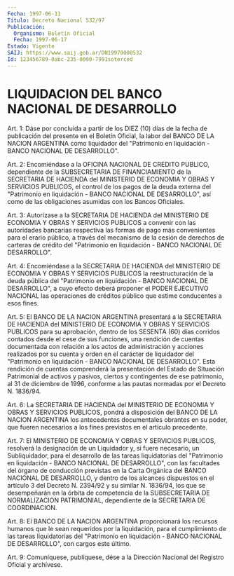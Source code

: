 ```yaml
---
Fecha: 1997-06-11
Título: Decreto Nacional 532/97
Publicación:
  Organismo: Boletín Oficial
  Fecha: 1997-06-17
Estado: Vigente
SAIJ: https://www.saij.gob.ar/DN19970000532
Id: 123456789-0abc-235-0000-7991soterced
---
```

# LIQUIDACION DEL BANCO NACIONAL DE DESARROLLO

<a id="1"></a>
Art. 1: Dáse por concluida a partir de los DIEZ (10) días de la fecha de publicación del presente en el Boletín Oficial, la labor del BANCO DE LA NACION ARGENTINA como liquidador del "Patrimonio en liquidación - BANCO NACIONAL DE DESARROLLO".

<a id="2"></a>
Art. 2: Encomiéndase a la OFICINA NACIONAL DE CREDITO PUBLICO, dependiente de la SUBSECRETARIA DE FINANCIAMIENTO de la SECRETARIA DE HACIENDA del MINISTERIO DE ECONOMIA Y OBRAS Y SERVICIOS PUBLICOS, el control de los pagos de la deuda externa del "Patrimonio en liquidación - BANCO NACIONAL DE DESARROLLO", así como de las obligaciones asumidas con los Bancos Oficiales.

<a id="3"></a>
Art. 3: Autorízase a la SECRETARIA DE HACIENDA del MINISTERIO DE ECONOMIA Y OBRAS Y SERVICIOS PUBLICOS a convenir con las autoridades bancarias respectiva las formas de pago más convenientes para el erario público, a través del mecanismo de la cesión de derechos de carteras de crédito del "Patrimonio en liquidación - BANCO NACIONAL DE DESARROLLO".

<a id="4"></a>
Art. 4: Encomiéndase a la SECRETARIA DE HACIENDA del MINISTERIO DE ECONOMIA Y OBRAS Y SERVICIOS PUBLICOS la reestructuración de la deuda pública del "Patrimonio en liquidación - BANCO NACIONAL DE DESARROLLO", a cuyo efecto deberá proponer el PODER EJECUTIVO NACIONAL las operaciones de créditos público que estime conducentes a esos fines.

<a id="5"></a>
Art. 5: El BANCO DE LA NACION ARGENTINA presentará a la SECRETARIA DE HACIENDA del MINISTERIO DE ECONOMIA Y OBRAS Y SERVICIOS PUBLICOS para su aprobación, dentro de los SESENTA (60) días corridos contados desde el cese de sus funciones, una rendición de cuentas documentada con relación a los actos de administración y acciones realizados por su cuenta y orden en el carácter de liquidador del "Patrimonio en liquidación - BANCO NACIONAL DE DESARROLLO". Esta rendición de cuentas comprenderá la presentación del Estado de Situación Patrimonial de activos y pasivos, ciertos y contingentes de ese patrimonio, al 31 de diciembre de 1996, conforme a las pautas normadas por el Decreto N. 1836/94.

<a id="6"></a>
Art. 6: La SECRETARIA DE HACIENDA del MINISTERIO DE ECONOMIA Y OBRAS Y SERVICIOS PUBLICOS, pondrá a disposición del BANCO DE LA NACION ARGENTINA los antecedentes documentales obrantes en su poder, que fueren necesarios a los fines previstos en el artículo precedente.

<a id="7"></a>
Art. 7: El MINISTERIO DE ECONOMIA Y OBRAS Y SERVICIOS PUBLICOS, resolverá la designación de un Liquidador y, si fuere necesario, un Subliquidador, para el desarrollo de las tareas liquidatorias del "Patrimonio en liquidación - BANCO NACIONAL DE DESARROLLO", con las facultades del órgano de conducción previstas en la Carta Orgánica del BANCO NACIONAL DE DESARROLLO, y dentro de los alcances dispuestos en el artículo 3 del Decreto N. 2394/92 y su similar N. 1836/94, los que se desempeñarán en la órbita de competencia de la SUBSECRETARIA DE NORMALIZACION PATRIMONIAL, dependiente de la SECRETARIA DE COORDINACION.

<a id="8"></a>
Art. 8: El BANCO DE LA NACION ARGENTINA proporcionará los recursos humanos que le sean requeridos por la liquidación, para el cumplimiento de las tareas liquidatorias del "Patrimonio en liquidación - BANCO NACIONAL DE DESARROLLO", con cargos este último.

<a id="9"></a>
Art. 9: Comuníquese, publíquese, dése a la Dirección Nacional del Registro Oficial y archívese.